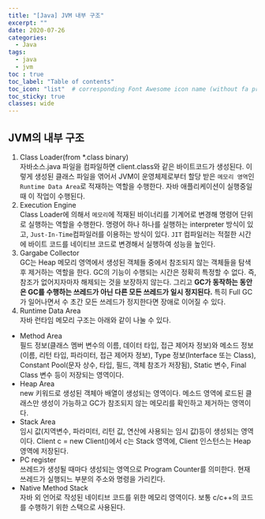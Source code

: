 ```yaml
---
title: "[Java] JVM 내부 구조"
excerpt: ""
date: 2020-07-26
categories:
  - Java
tags:
  - java
  - jvm
toc : true
toc_label: "Table of contents"
toc_icon: "list"  # corresponding Font Awesome icon name (without fa prefix)
toc_sticky: true
classes: wide
---
```


## JVM의 내부 구조

1. Class Loader(from *.class binary)  
  자바소스.java 파일을 컴파일하면 client.class와 같은 바이트코드가 생성된다. 이렇게 생성된 클래스 파일을 엮어서 JVM이 운영체제로부터 할당 받은 `메모리 영역`인 `Runtime Data Area`로 적재하는 역할을 수행한다. 자바 애플리케이션이 실행중일 때 이 작업이 수행된다.  
1. Execution Engine   
  Class Loader에 의해서 `메모리`에 적재된 바이너리를 기계어로 변경해 명령어 단위로 실행하는 역할을 수행한다. 명령어 하나 하나를 실행하는 interpreter 방식이 있고, `Just-In-Time`컴파일러를 이용하는 방식이 있다. `JIT` 컴파일러는 적절한 시간에 바이트 코드를 네이티브 코드로 변경해서 실행하여 성능을 높인다.  
1. Gargabe Collector  
  GC는 Heap 메모리 영역에서 생성된 객체들 중에서 참조되지 않는 객체들을 탐색 후 제거하는 역할을 한다. GC의 기능이 수행되는 시간은 정확히 특정할 수 없다. 즉, 참조가 없어지자마자 해제되는 것을 보장하지 않는다. 그리고 **GC가 동작하는 동안은 GC를 수행하는 쓰레드가 아닌 다른 모든 쓰레드가 일시 정지된다.** 특히 Full GC가 일어나면서 수 초간 모든 쓰레드가 정지한다면 장애로 이어질 수 있다.  
1. Runtime Data Area  
  자바 런타임 메모리 구조는 아래와 같이 나눌 수 있다.  
  - Method Area  
    필드 정보(클래스 멤버 변수의 이름, 데이터 타입, 접근 제어자 정보)와 메소드 정보(이름, 리턴 타입, 파라미터, 접근 제어자 정보), Type 정보(Interface 또는 Class), Constant Pool(문자 상수, 타입, 필드, 객체 참조가 저장됨), Static 변수, Final Class 변수 등이 저장되는 영역이다. 
  - Heap Area  
    new 키워드로 생성된 객체아 배열이 생성되는 영역이다. 메소드 영역에 로드된 클래스만 생성이 가능하고 GC가 참조되지 않는 메모리를 확인하고 제거하는 영역이다.  
  - Stack Area  
    임시 값(지역변수, 파라미터, 리턴 값, 연산에 사용되는 임시 값)등이 생성되는 영역이다. Client c = new Client()에서 c는 Stack 영역에, Client 인스턴스는 Heap 영역에 저장된다. 
  - PC register  
    쓰레드가 생성될 때마다 생성되는 영역으로 Program Counter를 의미한다. 현재 쓰레드가 실행되느 부분의 주소와 명령을 가리킨다. 
  - Native Method Stack  
    자바 외 언어로 작성된 네이티브 코드를 위한 메모리 영역이다. 보통 c/c++의 코드를 수행하기 위한 스택으로 사용된다.  